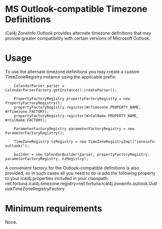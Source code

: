 
MS Outlook-compatible Timezone Definitions
==========================================

iCal4j ZoneInfo Outlook provides alternate timezone definitions that may provide greater compatibility with certain versions of Microsoft Outlook.

# Usage

To use the alternate timezone definitions you may create a custom TimeZoneRegistry instance using the applicable prefix:

        CalendarParser parser = CalendarParserFactory.getInstance().createParser();
        
        PropertyFactoryRegistry propertyFactoryRegistry = new PropertyFactoryRegistry();
        propertyFactoryRegistry.register(WrTimezone.PROPERTY_NAME, WrTimezone.FACTORY);
        propertyFactoryRegistry.register(WrCalName.PROPERTY_NAME, WrCalName.FACTORY);
        
        ParameterFactoryRegistry parameterFactoryRegistry = new ParameterFactoryRegistry();
        
        TimeZoneRegistry tzRegistry = new TimeZoneRegistryImpl("zoneinfo-outlook/");
        
        builder = new CalendarBuilder(parser, propertyFactoryRegistry, parameterFactoryRegistry, tzRegistry);
        
A convenient factory for the Outlook-compatible definitions is also provided, so in such cases all you need to do is add the following property to your ical4j.properties included in your classpath:
net.fortuna.ical4j.timezone.registry=net.fortuna.ical4j.zoneinfo.outlook.OutlookTimeZoneRegistryFactory

# Minimum requirements

None.
